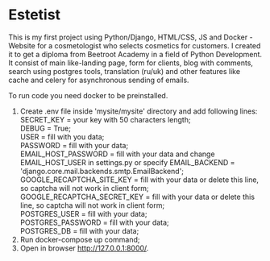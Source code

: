 # Estetist
This is my first project using Python/Django, HTML/CSS, JS and Docker - Website for a cosmetologist who selects cosmetics for customers. I created it to get a diploma from Beetroot Academy in a field of Python Development. It consist of main like-landing page, form for clients, 
blog with comments, search using postgres tools, translation (ru/uk) and other features like cache and celery for asynchronous sending of emails.

To run code you need docker to be preinstalled.
1. Create .env file inside 'mysite/mysite' directory and add following lines:
  SECRET_KEY = your key with 50 characters length;<br>
  DEBUG = True;<br>
  USER = fill with you data;<br>
  PASSWORD = fill with your data;<br>
  EMAIL_HOST_PASSWORD = fill with your data and change EMAIL_HOST_USER in settings.py or specify EMAIL_BACKEND = 'django.core.mail.backends.smtp.EmailBackend';<br>
  GOOGLE_RECAPTCHA_SITE_KEY = fill with your data or delete this line, so captcha will not work in client form;<br>
  GOOGLE_RECAPTCHA_SECRET_KEY = fill with your data or delete this line, so captcha will not work in client form;<br>
  POSTGRES_USER = fill with your data;<br>
  POSTGRES_PASSWORD = fill with your data;<br>
  POSTGRES_DB = fill with your data;<br>
2. Run docker-compose up command;
3. Open in browser http://127.0.0.1:8000/.
